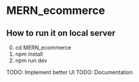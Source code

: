 # MERN_ecommerce

## How to run it on local server
0. cd MERN_ecommerce
1. npm install
2. npm run dev

TODO: Implement better UI
TODO: Documentation
